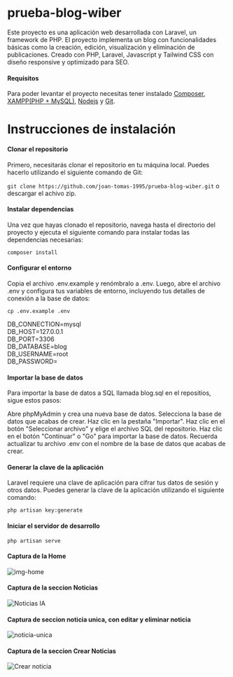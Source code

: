 # prueba-blog-wiber
Este proyecto es una aplicación web desarrollada con Laravel, un framework de PHP. El proyecto implementa un blog con funcionalidades básicas como la creación, edición, visualización y eliminación de publicaciones.
Creado con PHP, Laravel, Javascript y Tailwind CSS con diseño responsive y optimizado para SEO.

#### Requisitos

Para poder levantar el proyecto necesitas tener instalado [Composer](https://getcomposer.org/), [XAMPP(PHP + MySQL)](https://www.apachefriends.org/es/index.html), [Nodejs](https://nodejs.org/) y [Git](https://git-scm.com/).

# Instrucciones de instalación
#### Clonar el repositorio

Primero, necesitarás clonar el repositorio en tu máquina local. Puedes hacerlo utilizando el siguiente comando de Git:

```git clone https://github.com/joan-tomas-1995/prueba-blog-wiber.git```
o descargar el achivo zip.


#### Instalar dependencias

Una vez que hayas clonado el repositorio, navega hasta el directorio del proyecto y ejecuta el siguiente comando para instalar todas las dependencias necesarias:


```composer install```

#### Configurar el entorno

Copia el archivo .env.example y renómbralo a .env. Luego, abre el archivo .env y configura tus variables de entorno, incluyendo tus detalles de conexión a la base de datos:


```cp .env.example .env```

DB_CONNECTION=mysql <br>
DB_HOST=127.0.0.1 <br>
DB_PORT=3306 <br>
DB_DATABASE=blog <br>
DB_USERNAME=root <br>
DB_PASSWORD= <br>

#### Importar la base de datos

Para importar la base de datos a SQL llamada blog.sql en el repositios, sigue estos pasos:

Abre phpMyAdmin y crea una nueva base de datos.
Selecciona la base de datos que acabas de crear.
Haz clic en la pestaña "Importar".
Haz clic en el botón "Seleccionar archivo" y elige el archivo SQL del repositorio.
Haz clic en el botón "Continuar" o "Go" para importar la base de datos.
Recuerda actualizar tu archivo .env con el nombre de la base de datos que acabas de crear.

#### Generar la clave de la aplicación



Laravel requiere una clave de aplicación para cifrar tus datos de sesión y otros datos. Puedes generar la clave de la aplicación utilizando el siguiente comando:

```php artisan key:generate```


#### Iniciar el servidor de desarrollo

```php artisan serve```

#### Captura de la Home

![img-home](https://github.com/joan-tomas-1995/prueba-blog-wiber/assets/4356870/e12714f7-f10f-4ab6-8fb7-8fb2be125119)

#### Captura de la seccion Noticias

![Noticias IA](https://github.com/joan-tomas-1995/prueba-blog-wiber/assets/4356870/8bdd2119-4d4a-4205-be2d-7759bff2df55)

#### Captura de seccion noticia unica, con editar y eliminar noticia

![noticia-unica](https://github.com/joan-tomas-1995/prueba-blog-wiber/assets/4356870/53e17cd6-3c55-4245-9738-01012021c2b0)

#### Captura de la seccion Crear Noticias

![Crear noticia](https://github.com/joan-tomas-1995/prueba-blog-wiber/assets/4356870/58766b0b-f3c2-4637-99da-50b5436e6707)


